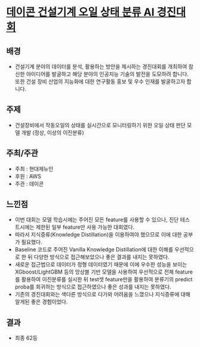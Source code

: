 # [데이콘 건설기계 오일 상태 분류 AI 경진대회](https://dacon.io/competitions/official/236013/overview/description)

## 배경
- 건설기계 분야의 데이터를 분석, 활용하는 방안을 제시하는 경진대회를 개최하여 참신한 아이디어를 발굴하고 해당 분야의 인공지능 기술의 발전을 도모하려 합니다. 또한 건설 장비 산업의 지능화에 대한 연구활동 홍보 및 우수 인재를 발굴하고자 합니다.

## 주제
- 건설장비에서 작동오일의 상태를 실시간으로 모니터링하기 위한 오일 상태 판단 모델 개발 (정상, 이상의 이진분류)

## 주최/주관
- 주최 : 현대제뉴인
- 후원 : AWS
- 주관 : 데이콘

## 느낀점
- 이번 대회는 모델 학습시에는 주어진 모든 feature를 사용할 수 있으나, 진단 테스트시에는 제한된 일부 feature만 사용 가능한 대회였다.
- 따라서 지식증류(Knowledge Distillation)을 이용하여야 했으므로 이에 대한 공부가 필요했다.
- Baseline 코드로 주어진 Vanilla Knowledge Distillation에 대한 이해를 우선적으로 한 뒤 다양한 방식으로 접근해보았으나 좋은 결과를 내지는 못하였다.
- 새로운 접근법으로 데이터가 정형 데이터였기 때문에 이에 우수한 성능을 보이는 XGboost/LightGBM 등의 앙상블 기반 모델을 사용하여 우선적으로 전체 feature를 활용하여 이진분류를 실시한 뒤 test셋 feature만을 활용하여 분류기의 predict proba를 회귀하는 방식으로 접근하였으나 좋은 성과를 내지는 못하였다.
- 기존의 경진대회와는 색다른 방식으로 다가와 어려움을 느꼈으나 지식증류에 대해 알게된 좋은 경험이었다.

## 결과
- 최종 62등
